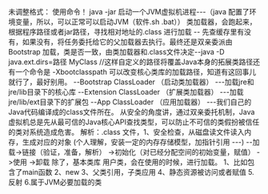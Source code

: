 未调整格式：
使用命令！ java -jar 
	启动一个JVM虚拟机进程---（java 配置了环境变量，所以，可以正常可以启动JVM（软件.sh .bat））
	类加载器，会跑起来，根据程序路径或者jar路径，寻找相对地址的.class 进行加载 -- 先查缓存里有没有，如果没有，将任务委托给它的父加载器去执行。最终还是双亲委派由Bootstrap 加载，类是否一致，由类加载器和.class文件决定--java -D java.ext.dirs=路径 MyClass  //这样自定义的路径将覆盖Java本身的拓展类路径还有一个命令是 -Xbootclasspath 可以改变核心类库的加载路径，知道有这回事儿就行了，最好别用。
		--Bootstrap ClassLoader （启动类加载器） ---加载jre和jre/lib目录下的核心库
		--Extension ClassLoader （扩展类加载器） ---加载jre/lib/ext目录下的扩展包
		--App 		ClassLoader （应用加载器）   ---我们自己的Java代码编译成的class文件所在。
		从安全的角度讲，通过双亲委托机制，Java虚拟机总是先从最可信的Java核心API查找类型，可以防止不可信的类假扮被信任的类对系统造成危害。
	解析：.class 文件，1、安全检查，从磁盘读文件读入内存，生成对应的对象 (个人理解，安装一定的内存存储模型，加指针引用 ---)
		--加载->链接（验证，准备，解析） ->初始化（对已经分配空间的初始变量，赋值） ->使用 ->卸载
	除了，基本类库
	用户类，会在使用的时候，进行加载。
	1、比如包含了main函数
	2、new 
	3、父类引用，子类应用
	4、静态资源被访问或者赋值
	5.反射
	6.属于JVM必要加载的类
	
